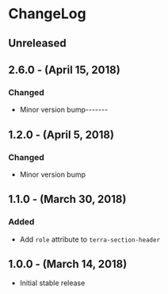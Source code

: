 ChangeLog
=========

Unreleased
----------

2.6.0 - (April 15, 2018)
------------------
### Changed
* Minor version bump-------

1.2.0 - (April 5, 2018)
------------------
### Changed
* Minor version bump

1.1.0 - (March 30, 2018)
------------------
### Added
* Add `role` attribute to `terra-section-header`

1.0.0 - (March 14, 2018)
------------------
* Initial stable release
